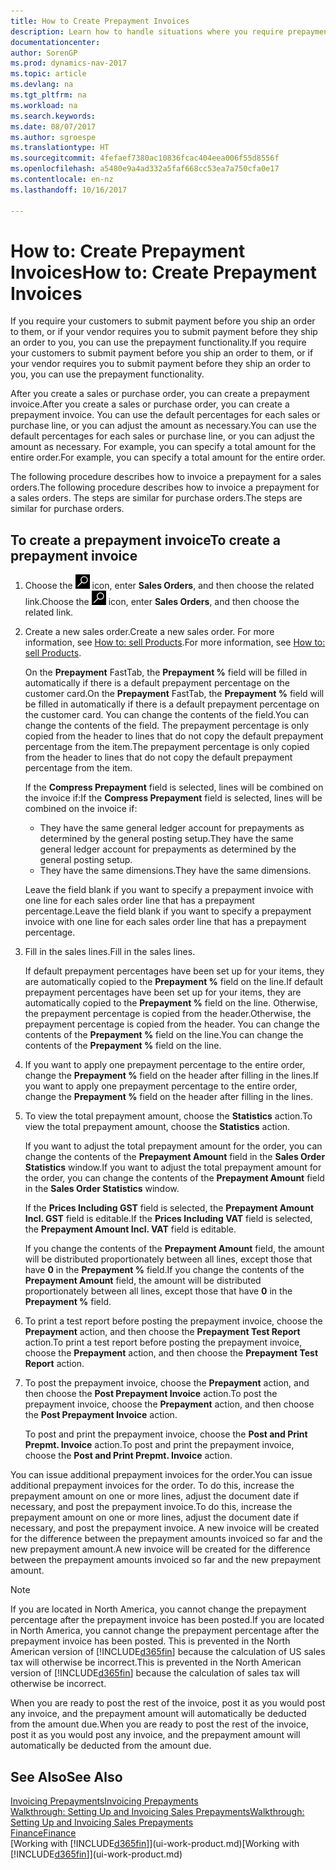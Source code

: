 ```yaml
---
title: How to Create Prepayment Invoices
description: Learn how to handle situations where you require prepayment, or your vendor does.
documentationcenter: 
author: SorenGP
ms.prod: dynamics-nav-2017
ms.topic: article
ms.devlang: na
ms.tgt_pltfrm: na
ms.workload: na
ms.search.keywords: 
ms.date: 08/07/2017
ms.author: sgroespe
ms.translationtype: HT
ms.sourcegitcommit: 4fefaef7380ac10836fcac404eea006f55d8556f
ms.openlocfilehash: a5480e9a4ad332a5faf668cc53ea7a750cfa0e17
ms.contentlocale: en-nz
ms.lasthandoff: 10/16/2017

---
```

# <a name="how-to-create-prepayment-invoices"></a><span data-ttu-id="2e2a9-103">How to: Create Prepayment Invoices</span><span class="sxs-lookup"><span data-stu-id="2e2a9-103">How to: Create Prepayment Invoices</span></span>
<span data-ttu-id="2e2a9-104">If you require your customers to submit payment before you ship an order to them, or if your vendor requires you to submit payment before they ship an order to you, you can use the prepayment functionality.</span><span class="sxs-lookup"><span data-stu-id="2e2a9-104">If you require your customers to submit payment before you ship an order to them, or if your vendor requires you to submit payment before they ship an order to you, you can use the prepayment functionality.</span></span>  

<span data-ttu-id="2e2a9-105">After you create a sales or purchase order, you can create a prepayment invoice.</span><span class="sxs-lookup"><span data-stu-id="2e2a9-105">After you create a sales or purchase order, you can create a prepayment invoice.</span></span> <span data-ttu-id="2e2a9-106">You can use the default percentages for each sales or purchase line, or you can adjust the amount as necessary.</span><span class="sxs-lookup"><span data-stu-id="2e2a9-106">You can use the default percentages for each sales or purchase line, or you can adjust the amount as necessary.</span></span> <span data-ttu-id="2e2a9-107">For example, you can specify a total amount for the entire order.</span><span class="sxs-lookup"><span data-stu-id="2e2a9-107">For example, you can specify a total amount for the entire order.</span></span>  

<span data-ttu-id="2e2a9-108">The following procedure describes how to invoice a prepayment for a sales orders.</span><span class="sxs-lookup"><span data-stu-id="2e2a9-108">The following procedure describes how to invoice a prepayment for a sales orders.</span></span> <span data-ttu-id="2e2a9-109">The steps are similar for purchase orders.</span><span class="sxs-lookup"><span data-stu-id="2e2a9-109">The steps are similar for purchase orders.</span></span>  

## <a name="to-create-a-prepayment-invoice"></a><span data-ttu-id="2e2a9-110">To create a prepayment invoice</span><span class="sxs-lookup"><span data-stu-id="2e2a9-110">To create a prepayment invoice</span></span>  
1. <span data-ttu-id="2e2a9-111">Choose the ![Search for Page or Report](media/ui-search/search_small.png "Search for Page or Report icon") icon, enter **Sales Orders**, and then choose the related link.</span><span class="sxs-lookup"><span data-stu-id="2e2a9-111">Choose the ![Search for Page or Report](media/ui-search/search_small.png "Search for Page or Report icon") icon, enter **Sales Orders**, and then choose the related link.</span></span>  
2. <span data-ttu-id="2e2a9-112">Create a new sales order.</span><span class="sxs-lookup"><span data-stu-id="2e2a9-112">Create a new sales order.</span></span> <span data-ttu-id="2e2a9-113">For more information, see [How to: sell Products](sales-how-sell-products.md).</span><span class="sxs-lookup"><span data-stu-id="2e2a9-113">For more information, see [How to: sell Products](sales-how-sell-products.md).</span></span>  

    <span data-ttu-id="2e2a9-114">On the **Prepayment** FastTab, the **Prepayment %** field will be filled in automatically if there is a default prepayment percentage on the customer card.</span><span class="sxs-lookup"><span data-stu-id="2e2a9-114">On the **Prepayment** FastTab, the **Prepayment %** field will be filled in automatically if there is a default prepayment percentage on the customer card.</span></span> <span data-ttu-id="2e2a9-115">You can change the contents of the field.</span><span class="sxs-lookup"><span data-stu-id="2e2a9-115">You can change the contents of the field.</span></span> <span data-ttu-id="2e2a9-116">The prepayment percentage is only copied from the header to lines that do not copy the default prepayment percentage from the item.</span><span class="sxs-lookup"><span data-stu-id="2e2a9-116">The prepayment percentage is only copied from the header to lines that do not copy the default prepayment percentage from the item.</span></span>  

    <span data-ttu-id="2e2a9-117">If the **Compress Prepayment** field is selected, lines will be combined on the invoice if:</span><span class="sxs-lookup"><span data-stu-id="2e2a9-117">If the **Compress Prepayment** field is selected, lines will be combined on the invoice if:</span></span>  
    - <span data-ttu-id="2e2a9-118">They have the same general ledger account for prepayments as determined by the general posting setup.</span><span class="sxs-lookup"><span data-stu-id="2e2a9-118">They have the same general ledger account for prepayments as determined by the general posting setup.</span></span>  
    - <span data-ttu-id="2e2a9-119">They have the same dimensions.</span><span class="sxs-lookup"><span data-stu-id="2e2a9-119">They have the same dimensions.</span></span>  

    <span data-ttu-id="2e2a9-120">Leave the field blank if you want to specify a prepayment invoice with one line for each sales order line that has a prepayment percentage.</span><span class="sxs-lookup"><span data-stu-id="2e2a9-120">Leave the field blank if you want to specify a prepayment invoice with one line for each sales order line that has a prepayment percentage.</span></span>  

3. <span data-ttu-id="2e2a9-121">Fill in the sales lines.</span><span class="sxs-lookup"><span data-stu-id="2e2a9-121">Fill in the sales lines.</span></span>  

    <span data-ttu-id="2e2a9-122">If default prepayment percentages have been set up for your items, they are automatically copied to the **Prepayment %** field on the line.</span><span class="sxs-lookup"><span data-stu-id="2e2a9-122">If default prepayment percentages have been set up for your items, they are automatically copied to the **Prepayment %** field on the line.</span></span> <span data-ttu-id="2e2a9-123">Otherwise, the prepayment percentage is copied from the header.</span><span class="sxs-lookup"><span data-stu-id="2e2a9-123">Otherwise, the prepayment percentage is copied from the header.</span></span> <span data-ttu-id="2e2a9-124">You can change the contents of the **Prepayment %** field on the line.</span><span class="sxs-lookup"><span data-stu-id="2e2a9-124">You can change the contents of the **Prepayment %** field on the line.</span></span>  
4. <span data-ttu-id="2e2a9-125">If you want to apply one prepayment percentage to the entire order, change the **Prepayment %** field on the header after filling in the lines.</span><span class="sxs-lookup"><span data-stu-id="2e2a9-125">If you want to apply one prepayment percentage to the entire order, change the **Prepayment %** field on the header after filling in the lines.</span></span>  
5. <span data-ttu-id="2e2a9-126">To view the total prepayment amount, choose the **Statistics** action.</span><span class="sxs-lookup"><span data-stu-id="2e2a9-126">To view the total prepayment amount, choose the **Statistics** action.</span></span>

    <span data-ttu-id="2e2a9-127">If you want to adjust the total prepayment amount for the order, you can change the contents of the **Prepayment Amount** field in the **Sales Order Statistics** window.</span><span class="sxs-lookup"><span data-stu-id="2e2a9-127">If you want to adjust the total prepayment amount for the order, you can change the contents of the **Prepayment Amount** field in the **Sales Order Statistics** window.</span></span>  

    <span data-ttu-id="2e2a9-128">If the **Prices Including GST** field is selected, the **Prepayment Amount Incl. GST** field is editable.</span><span class="sxs-lookup"><span data-stu-id="2e2a9-128">If the **Prices Including VAT** field is selected, the **Prepayment Amount Incl. VAT** field is editable.</span></span>  

    <span data-ttu-id="2e2a9-129">If you change the contents of the **Prepayment Amount** field, the amount will be distributed proportionately between all lines, except those that have **0** in the **Prepayment %** field.</span><span class="sxs-lookup"><span data-stu-id="2e2a9-129">If you change the contents of the **Prepayment Amount** field, the amount will be distributed proportionately between all lines, except those that have **0** in the **Prepayment %** field.</span></span>  
6. <span data-ttu-id="2e2a9-130">To print a test report before posting the prepayment invoice, choose the **Prepayment** action, and then choose the **Prepayment Test Report** action.</span><span class="sxs-lookup"><span data-stu-id="2e2a9-130">To print a test report before posting the prepayment invoice, choose the **Prepayment** action, and then choose the **Prepayment Test Report** action.</span></span>  
7. <span data-ttu-id="2e2a9-131">To post the prepayment invoice, choose the **Prepayment** action, and then choose the **Post Prepayment Invoice** action.</span><span class="sxs-lookup"><span data-stu-id="2e2a9-131">To post the prepayment invoice, choose the **Prepayment** action, and then choose the **Post Prepayment Invoice** action.</span></span>  

    <span data-ttu-id="2e2a9-132">To post and print the prepayment invoice, choose the **Post and Print Prepmt. Invoice** action.</span><span class="sxs-lookup"><span data-stu-id="2e2a9-132">To post and print the prepayment invoice, choose the **Post and Print Prepmt. Invoice** action.</span></span>  

<span data-ttu-id="2e2a9-133">You can issue additional prepayment invoices for the order.</span><span class="sxs-lookup"><span data-stu-id="2e2a9-133">You can issue additional prepayment invoices for the order.</span></span> <span data-ttu-id="2e2a9-134">To do this, increase the prepayment amount on one or more lines, adjust the document date if necessary, and post the prepayment invoice.</span><span class="sxs-lookup"><span data-stu-id="2e2a9-134">To do this, increase the prepayment amount on one or more lines, adjust the document date if necessary, and post the prepayment invoice.</span></span> <span data-ttu-id="2e2a9-135">A new invoice will be created for the difference between the prepayment amounts invoiced so far and the new prepayment amount.</span><span class="sxs-lookup"><span data-stu-id="2e2a9-135">A new invoice will be created for the difference between the prepayment amounts invoiced so far and the new prepayment amount.</span></span>  

> [!NOTE]  
>  <span data-ttu-id="2e2a9-136">If you are located in North America, you cannot change the prepayment percentage after the prepayment invoice has been posted.</span><span class="sxs-lookup"><span data-stu-id="2e2a9-136">If you are located in North America, you cannot change the prepayment percentage after the prepayment invoice has been posted.</span></span> <span data-ttu-id="2e2a9-137">This is prevented in the North American version of [!INCLUDE[d365fin](includes/d365fin_md.md)] because the calculation of US sales tax will otherwise be incorrect.</span><span class="sxs-lookup"><span data-stu-id="2e2a9-137">This is prevented in the North American version of [!INCLUDE[d365fin](includes/d365fin_md.md)] because the calculation of sales tax will otherwise be incorrect.</span></span>  

 <span data-ttu-id="2e2a9-138">When you are ready to post the rest of the invoice, post it as you would post any invoice, and the prepayment amount will automatically be deducted from the amount due.</span><span class="sxs-lookup"><span data-stu-id="2e2a9-138">When you are ready to post the rest of the invoice, post it as you would post any invoice, and the prepayment amount will automatically be deducted from the amount due.</span></span>  

## <a name="see-also"></a><span data-ttu-id="2e2a9-139">See Also</span><span class="sxs-lookup"><span data-stu-id="2e2a9-139">See Also</span></span>  
[<span data-ttu-id="2e2a9-140">Invoicing Prepayments</span><span class="sxs-lookup"><span data-stu-id="2e2a9-140">Invoicing Prepayments</span></span>](finance-invoice-prepayments.md)  
[<span data-ttu-id="2e2a9-141">Walkthrough: Setting Up and Invoicing Sales Prepayments</span><span class="sxs-lookup"><span data-stu-id="2e2a9-141">Walkthrough: Setting Up and Invoicing Sales Prepayments</span></span>](walkthrough-setting-up-and-invoicing-sales-prepayments.md)  
[<span data-ttu-id="2e2a9-142">Finance</span><span class="sxs-lookup"><span data-stu-id="2e2a9-142">Finance</span></span>](finance.md)  
<span data-ttu-id="2e2a9-143">[Working with [!INCLUDE[d365fin](includes/d365fin_md.md)]](ui-work-product.md)</span><span class="sxs-lookup"><span data-stu-id="2e2a9-143">[Working with [!INCLUDE[d365fin](includes/d365fin_md.md)]](ui-work-product.md)</span></span>

